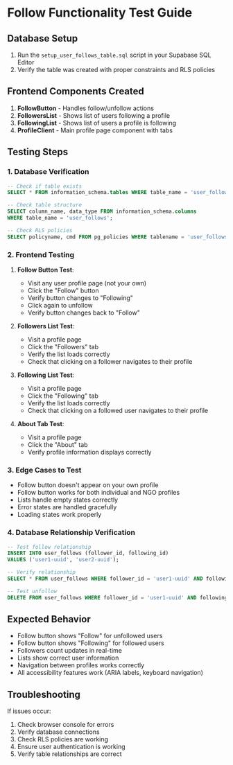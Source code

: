 # Follow Functionality Test Guide

## Database Setup
1. Run the `setup_user_follows_table.sql` script in your Supabase SQL Editor
2. Verify the table was created with proper constraints and RLS policies

## Frontend Components Created
1. **FollowButton** - Handles follow/unfollow actions
2. **FollowersList** - Shows list of users following a profile
3. **FollowingList** - Shows list of users a profile is following
4. **ProfileClient** - Main profile page component with tabs

## Testing Steps

### 1. Database Verification
```sql
-- Check if table exists
SELECT * FROM information_schema.tables WHERE table_name = 'user_follows';

-- Check table structure
SELECT column_name, data_type FROM information_schema.columns 
WHERE table_name = 'user_follows';

-- Check RLS policies
SELECT policyname, cmd FROM pg_policies WHERE tablename = 'user_follows';
```

### 2. Frontend Testing
1. **Follow Button Test**:
   - Visit any user profile page (not your own)
   - Click the "Follow" button
   - Verify button changes to "Following"
   - Click again to unfollow
   - Verify button changes back to "Follow"

2. **Followers List Test**:
   - Visit a profile page
   - Click the "Followers" tab
   - Verify the list loads correctly
   - Check that clicking on a follower navigates to their profile

3. **Following List Test**:
   - Visit a profile page
   - Click the "Following" tab
   - Verify the list loads correctly
   - Check that clicking on a followed user navigates to their profile

4. **About Tab Test**:
   - Visit a profile page
   - Click the "About" tab
   - Verify profile information displays correctly

### 3. Edge Cases to Test
- Follow button doesn't appear on your own profile
- Follow button works for both individual and NGO profiles
- Lists handle empty states correctly
- Error states are handled gracefully
- Loading states work properly

### 4. Database Relationship Verification
```sql
-- Test follow relationship
INSERT INTO user_follows (follower_id, following_id) 
VALUES ('user1-uuid', 'user2-uuid');

-- Verify relationship
SELECT * FROM user_follows WHERE follower_id = 'user1-uuid' AND following_id = 'user2-uuid';

-- Test unfollow
DELETE FROM user_follows WHERE follower_id = 'user1-uuid' AND following_id = 'user2-uuid';
```

## Expected Behavior
- Follow button shows "Follow" for unfollowed users
- Follow button shows "Following" for followed users
- Followers count updates in real-time
- Lists show correct user information
- Navigation between profiles works correctly
- All accessibility features work (ARIA labels, keyboard navigation)

## Troubleshooting
If issues occur:
1. Check browser console for errors
2. Verify database connections
3. Check RLS policies are working
4. Ensure user authentication is working
5. Verify table relationships are correct 